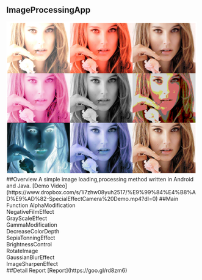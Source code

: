 ## ImageProcessingApp
<img src="image.png" width="500" height="400">
##Overview
A simple image loading,processing method written in Android and Java.
[Demo Video](https://www.dropbox.com/s/1i7zhw08yuh2517/%E9%99%84%E4%B8%AD%E9%AD%82-SpecialEffectCamera%20Demo.mp4?dl=0)
##Main Function
AlphaModification </br>
NegativeFilmEffect </br>
GrayScaleEffect </br>
GammaModification </br>
DecreaseColorDepth </br>
SepiaTonningEffect </br>
BrightnessControl </br>
RotateImage </br>
GaussianBlurEffect </br>
ImageSharpenEffect </br>
##Detail Report
[Report](https://goo.gl/rd8zm6)

